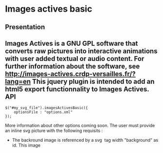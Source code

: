 Images actives basic
====================
Presentation
------------
Images Actives is a GNU GPL software that converts raw pictures into interactive animations with user added 
textual or audio content.
For further information about the software, see http://images-actives.crdp-versailles.fr/?lang=en
This jquery plugin is intended to add an html5 export functionnality to Images Actives.
API
--------
    $("#my_svg_file").imagesActivesBasic({
		optionsFile : "options.xml"
	});
More information about other options coming soon.
The user must provide an inline svg picture with the following requisits :
*   The backround image is referenced by a svg <image> tag width "background" as id. This image <title> and <desc> child tags contains
an overall description. 
* 	Every detail has an id begining by "detail" followed by a number (e.g id="detail6").
It contains <title> and <desc> childs.
* 	the zoom behavior is indicated by a boolean attribute "zoomable" whose namespace is images_actives="http://www.crdp.ac_versailles.fr/2011/images_actives"
*   The root svg tag has a <title> child width the main title;

An xml option file has to be provided. It is automatically generated by the software.
A documentation (only in french, sorry) is available [here](http://joachim-dornbusch.ac-versailles.fr/iaef).

The demo.zip file shows a minimal implementation.

Online demos
------------
*   Web version, discovery mode, with zoom : http://images-actives.crdp-versailles.fr/images_actives/html5/louis.html

*   Web version, discovery mode, with zoom  : http://images-actives.crdp-versailles.fr/images_actives/html5/sauvetage.html

*   Web version, discovery mode, with zoom  : http://images-actives.crdp-versailles.fr/images_actives/html5/gouffre.html

*   Compressed version (one file), discovery mode, with zoom : http://images-actives.crdp-versailles.fr/images_actives/html5/export/louis.html

*   Compressed version (one file), discovery mode, with zoom, download : http://images-actives.crdp-versailles.fr/images_actives/html5/export/louis.zip

*   Ibooks author html5 widget, download : http://images-actives.crdp-versailles.fr/images_actives/html5/export/ia.wdgt.zip
